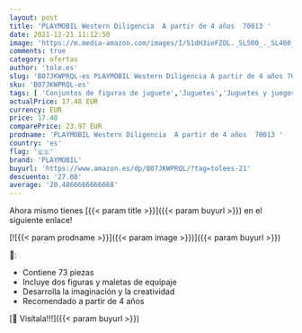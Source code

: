 ```yaml
---
layout: post
title: 'PLAYMOBIL Western Diligencia  A partir de 4 años  70013 '
date: 2021-12-21 11:12:50
image: 'https://m.media-amazon.com/images/I/51dH3ieFZOL._SL500_._SL400_.jpg'
comments: true
category: ofertas
author: 'tole.es'
slug: 'B07JKWPRQL-es PLAYMOBIL Western Diligencia A partir de 4 años 70013'
sku: 'B07JKWPRQL-es'
tags: [ 'Conjuntos de figuras de juguete','Juguetes','Juguetes y juegos','Muñecos y figuras','playmobil', ]
actualPrice: 17.48 EUR
currency: EUR
price: 17.48
comparePrice: 23.97 EUR
prodname: 'PLAYMOBIL Western Diligencia  A partir de 4 años  70013 '
country: 'es'
flag: '🇪🇸'
brand: 'PLAYMOBIL'
buyurl: 'https://www.amazon.es/dp/B07JKWPRQL/?tag=tolees-21'
descuento: '27.08'
average: '20.4866666666668'
---
```


Ahora mismo tienes [{{< param title >}}]({{< param buyurl >}}) en el siguiente enlace!

[![{{< param prodname >}}]({{< param image >}})]({{< param buyurl >}})

🔎:

- Contiene 73 piezas
- Incluye dos figuras y maletas de equipaje
- Desarrolla la imaginación y la creatividad
- Recomendado a partir de 4 años

[🛒 Visítala!!!]({{< param buyurl >}})

